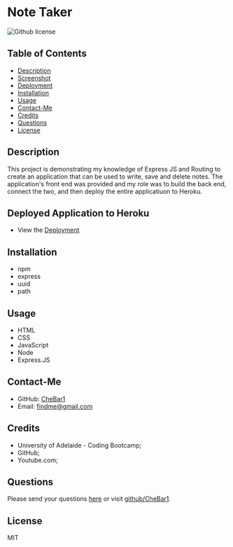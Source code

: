 # Note Taker
![Github license](https://img.shields.io/badge/license-MIT-blue.svg)

## Table of Contents
* [Description](#description)
* [Screenshot](#screenshot)
* [Deployment](#deployment) 
* [Installation](#require) 
* [Usage](#usage)
* [Contact-Me](#contact-me)
* [Credits](#credits) 
* [Questions](#questions)
* [License](#license)

## Description
This project is demonstrating my knowledge of Express JS and Routing to create an application that can be used to write, save and delete notes.
The application's front end was provided and my role was to build the back end, connect the two, and then deploy the entire applicatiuon to Heroku.

## Deployed Application to Heroku
* View the [Deployment]( )

## Installation
* npm 
* express 
* uuid 
* path 

## Usage
* HTML 
* CSS 
* JavaScript 
* Node 
* Express.JS 

## Contact-Me
* GitHub: [CheBar1](https://github.com/CheBar1)
* Email: findme@gmail.com

## Credits
* University of Adelaide - Coding Bootcamp;
* GitHub;
* Youtube.com;

## Questions
Please send your questions [here](mailto:findme@gmail.com?subject=[GitHub]%20Dev%20Connect) or visit [github/CheBar1](https://github.com/CheBar1).

## License
MIT